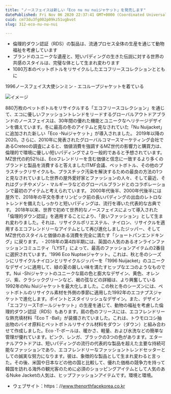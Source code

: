 ```yaml
---
title: "ノースフェイスは新しい「Eco nu nu nuiジャケット」を発売します"
datePublished: Fri Nov 06 2020 22:37:41 GMT+0000 (Coordinated Universal Time)
cuid: cm73du3fg002p09kz51ugbvot
slug: 312-eco-nu-nu-nui

---
```



- 倫理的ダウン認証（RDS）の製品は、流通プロセス全体の生産を通じて動物福祉を考慮しています
- ブランドのユニークな遺産と、短いパディングの生きた伝説に対する世界の共感のスタイルは、完璧な体として生まれ変わります
- 1080万本のペットボトルをリサイクルしたエコフリースコレクションとともに

1996ノースフェイス大使シンミン - エコループジャケットを着ている

![イメージ](https://cdn.hashnode.com/res/hashnode/image/upload/v1739453722239/33968a73-4917-4395-9b99-ecfbe86368b6.jpeg)

880万枚のペットボトルをリサイクルする「エコフリースコレクション」を通じて、エコに優しいファッショントレンドをリードするグローバルアウトドアブランドのノースフェイスは、30年間の優れた機能とユニークなヘリテージデザインを備えています。冬に最高の冬のアイテムと見なされていた「Nu Nuijacket」に追加された新しい「Eco -Nuiジャケット」が導入されました。 2019年以降の2020。さらに、2010年に発表されたグローバルコマースマーケティング会社であるCreteoの調査によると、価値消費を強調するMZ世代の影響力と購買力は、倫理的で環境に優しい短いパディングでより一般的であると予想されています。 MZ世代の約52％は、Ecoフレンドリーを含む価値と信念に一致するより多くのブランドと製品を消費すると答えましたITMF会議、ペットボトル、その他のプラスチックリサイクルも、プラスチック汚染を解決するための最良の方法の1つと見なされていました世界の屋外愛好家とファッションの人々、そして最近、それはグッチやメゾン・マルギーラなどのグローバルブランドとのコラボレーションで最初のアイテムと考えられています。 2000年代後半、2000年代後半には屋外で、2018年の平文冬季オリンピック前の長いパディングの出血のレトロなトレンドを備えたしっかりと短いパディングは、流行を導いた代表的な古典です。 2018年以来、世界で初めて世界的なノースフェイスによって導入された「倫理的ダウン認証」を適用することにより、「良いファッション」として生まれ変わりました。それは、リサイクルポリエステル、ナイロン、リサイクルを適用するエコフレンドリーなアイテムとして再び進化しましたジッパー、そしてMZ世代のスタイルと価値のある消費を完全に満たす「ショートパンエンドキング」に戻ります。 -  2018年の第4四半期には、英国の人気のあるオンラインファッションコミュニティ「LYST」によって、最高のファッションアイテムの2番目に選択されています。'1996 Eco Nuptseジャケット。これは、秋と冬のシーズンにリサイクルナイロンとリサイクルジッパーを「1996 Nuijacket」のユニークなデザインに適用して、緑の夏の厳しい味を満たすヒップなエコのようなものです。Nui -Shiジャケットのユニークな肩の色と膨大なデザイン、黄色、オレンジ、紫、クラシックグリーンなど、裾の弦などの詳細は、より興奮している1992年のNu Nuiジャケットを最大化しました。この秋と冬のシーズンには、ペットボトルのリサイクル素材を外側の季節に適用した1992年のエコナプスジャケットで進化します。ポイントとスタイリッシュなデザイン。また、デザイン「エコフリースTボールジャケット」の生産を通じて、動物の福祉を考慮した倫理的ダウン認証（RDS）もあります。肩の色のフリースには、エコフレンドリーな熱充填材料「Eco T -Ball」が装備されていました。これは、トウモロコシ抽出物のバイオ原料とペットボトルリサイクル材料をダウン（ダウン）と組み合わせて作成しました。Eco -T-ボールは、暖かさ、軽量、および水洗などの簡単な管理が優れています。ピンク、レンガ、ブラックの3つの色があります。エターナルアウトドアは、短いパディングの流行の代表的な製品を超えた主要な持続可能なファッションであり、エコフレンドリーなファッショントレンドセッターとしての誠実な努力になります。彼は、象徴的な製品として生まれ変わると言った。その後、米国や日本などの他の国と比較して、優れた価格の競争力を持って韓国を訪れる海外の観光客のために必須のショッピングアイテムとして人気のあるNuke Jacketの人気は、ヒップファッションアイテムです。環境と環境。

- ウェブサイト：https：//www.thenorthfacekorea.co.kr